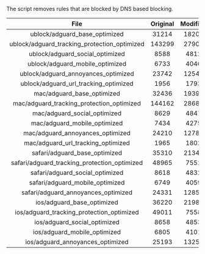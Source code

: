 The script removes rules that are blocked by DNS based blocking.


| File | Original | Modified |
|:----:|:-----:|:-----:|
| ublock/adguard_base_optimized | 31214 | 18207 |
| ublock/adguard_tracking_protection_optimized | 143299 | 27905 |
| ublock/adguard_social_optimized | 8588 | 4812 |
| ublock/adguard_mobile_optimized | 6733 | 4040 |
| ublock/adguard_annoyances_optimized | 23742 | 12542 |
| ublock/adguard_url_tracking_optimized | 1956 | 1793 |
| mac/adguard_base_optimized | 32436 | 19395 |
| mac/adguard_tracking_protection_optimized | 144162 | 28688 |
| mac/adguard_social_optimized | 8629 | 4847 |
| mac/adguard_mobile_optimized | 7434 | 4275 |
| mac/adguard_annoyances_optimized | 24210 | 12786 |
| mac/adguard_url_tracking_optimized | 1965 | 1802 |
| safari/adguard_base_optimized | 35310 | 21340 |
| safari/adguard_tracking_protection_optimized | 48965 | 7551 |
| safari/adguard_social_optimized | 8618 | 4832 |
| safari/adguard_mobile_optimized | 6749 | 4059 |
| safari/adguard_annoyances_optimized | 24331 | 12857 |
| ios/adguard_base_optimized | 36220 | 21981 |
| ios/adguard_tracking_protection_optimized | 49011 | 7558 |
| ios/adguard_social_optimized | 8658 | 4853 |
| ios/adguard_mobile_optimized | 6805 | 4101 |
| ios/adguard_annoyances_optimized | 25193 | 13251 |